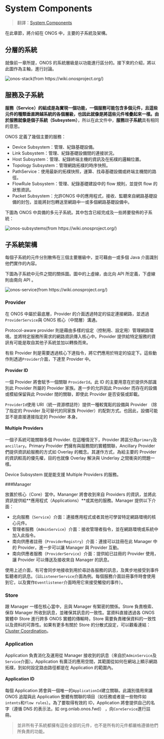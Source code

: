 # System Components

> 翻譯：[System Components](https://wiki.onosproject.org/display/test/System+Components)

在此章節，將介紹在 ONOS 中，主要的子系統及架構。

## 分層的系統

就像前一章所提，ONOS 的系統層級是以功能進行區分的。接下來的介紹，將以此圖作為主軸，進行討論。

![onos-stack(from https://wiki.onosproject.org/)](https://github.com/OSE-Lab/Learning-SDN/raw/master/Controller/ONOS/system_components/images/onos-stack.png)

## 服務及子系統

**服務（Service）**的組成是為實現一個功能，一個服務可能包含多個元件，且這些元件的種類垂直跨越系統的各個層級，也因此就像是將這些元件堆疊起來一樣。由於服務就像是個**子系統（Subsystem）**，所以在此文件中，**服務**跟**子系統**具有相同的意思。

ONOS 定義了幾個主要的服務：

* Device Subsystem：管理、紀錄基礎設備。
* Link Subsystem：管理、紀錄基礎設備間的連接狀況。
* Host Subsystem：管理、紀錄終端主機的資訊及在拓樸的邏輯位置。
* Topology Subsystem：管理網路拓樸的時序快照。
* PathService：使用最新的拓樸快照，運算、找尋基礎設備或終端主機間的路徑。
* FlowRule Subsystem：管理、紀錄基礎建設中的 flow 規則，並提供 flow 的狀態資訊。
* Packet Subsystem：允許ONOS 中的應用程式，接收、監聽來自網路基礎設備的封包，並能將封包轉送至網路中一或多個網路基礎設備中。

下圖為 ONOS 中具備的多元子系統。其中包含已經完成及一些將要發佈的子系統：

![onos-subsystems(from https://wiki.onosproject.org/)](https://github.com/OSE-Lab/Learning-SDN/raw/master/Controller/ONOS/system_components/images/onos-subsystems.png)

## 子系統架構

每個子系統的元件分別散佈在三個主要層級中，並可藉由一或多個  Java 介面識別他們實作的內容。

下圖為子系統中元件之間的關係圖。圖中的上虛線，由北向 API 所定義，下虛線則由南向 API 。

![onos-service(from https://wiki.onosproject.org/)](https://github.com/OSE-Lab/Learning-SDN/raw/master/Controller/ONOS/system_components/images/onos-service.png)

### Provider

在 ONOS 中屬於最底層，Provider 的介面透過特定的協定連接網路，並透過`ProviderService`與 ONOS 核心（中間層）溝通。

Protocol-aware provider 則是藉由多樣的協定（控制用、設定用）管理網路環境。並將特定服務所需求的網路資訊傳入核心中。Provider 提供給特定服務的資訊有可能是取自其他子系統並加以轉換而來。

有些 Provider 則是需要透過核心下達指令，將它們應用於特定的協定下。這些動作則透過`Provider`介面，下達至 Provider 中。

#### Provider ID

一個 Provider 將會賦予一個關聯 `ProviderId`。此 ID 的主要用意在於提供外部識別此 Provider 所屬的 Provider 家族。進一步的允許因此 Provider 而存在的設備或模組保留與此 Provider 間的關聯，即使此 Provider 是否安裝或卸載。

`ProviderId`使用 URI（統一資源標誌符）提供一種較寬鬆的設備與 Provider （除了指定的 Provider 及可替代的同家族 Provider）的配對方式。也因此，設備可能並不是直接連接指定的 Provider 本身。

#### Multiple Providers

一個子系統可能關聯多個 Provider. 在這種情況下，Provider 將區分為`primary`及`ancillary`。Primary Provider 們擁有與服務間的實體關聯，Ancillary Provider 們提供資訊給服務的方式如 Overlay 的概念。其運作方式，為給主要的 Provider 的資訊較高的優先權，目的也就像 Overlay 解決與 Underlay 之間衝突的問題一樣。

Device Subsystem 就是能支援 Multiple Providers 的服務。

###Manager

放置於核心（Core）當中。Mananger 將會收到來自 Providers 的資訊，並將此資訊提供給**應用程式（Applications）**或其他的服務。Manager 提供以下介面：

* 北向服務（`Service`）介面：連接應用程式或者其他可學習特定網路環境的核心元件。
* 管理者服務（`AdminService`）介面：接收管理者指令，並在網路環境或系統中加入此指令。
* 南向供應者註冊（`ProviderRegistry`）介面：連接可以註冊在此 Manager 中的 Provider，進一步可以讓 Manager 與 Provider 互動。
* 南向供應者服務（`ProviderService`）介面：提供給已註冊的 Provider 使用，讓 Provider 可以傳送及接收來自 Manager 的訊息。

使用上述介面，有可會同步地接收到用於尋訪各服務的訊息，及異步地接受到事件監聽者的訊息。（以`ListenerService`介面為例。每個服務介面註冊事件時會使用到它，以及實作`Eventlistener`介面時用它來接受觸發的事件）。

### Store

跟 Manager 一樣在核心當中，且與 Manager 有緊密的關係。Store 負責檢索、保存 Manager 所收到訊息，並確保其訊息的一致性。當資料直接透過各 ONOS 實體中 Store 進行跨多 ONOS 實體的傳輸時，Store 需要負責確保資料的一致性以及資料的可靠性。如果有更多有關於 Store 的分散式設定，可以觀看連結：[Cluster Coordination](https://wiki.onosproject.org/display/test/Cluster+Coordination)。

### Application

Application 負責消化及運用從 Manager 接收到的訊息（來自於`AdminService`及`Service`介面）。Application 有廣泛的應用空間，其範圍從如何在網站上顯示網路拓樸，到如何設定路由路徑都是在 Application 的範圍內。

#### Application ID

每個 Application 將會與一個唯一的`ApplicationId`建立關聯。此識別值用來讓 ONOS 追蹤與此 Application 整體有關聯的項目（如任務或者是一些物件如`intents`和`flow rules`）。為了要取得有效的 ID，Application 將會提供自己的名字（遵循 DNS 的表示法，如 org.onlab.onos.fwd） ，向`CoreService`進行註冊。

> 並非所有子系統都擁有這些全部的元件，也不是所有的元件都嚴格遵循他們所負責的功能。